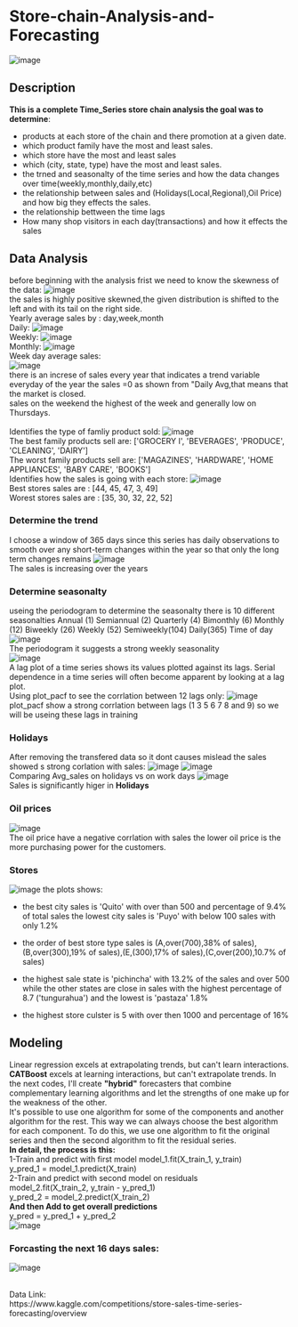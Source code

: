 # Store-chain-Analysis-and-Forecasting
![image](https://user-images.githubusercontent.com/94745919/236902695-59ba29d7-0e95-4cc1-b6a6-525928ea0142.png)

## Description 
**This is a complete Time_Series store chain analysis the goal was to determine**:
* products at each store of the chain and there promotion at a given date.
* which product family have the most and least sales.
* which store have the most and least sales
* which (city, state, type) have the most and least sales. 
* the trned and seasonalty of the time series and how the data changes over time(weekly,monthly,daily,etc)
* the relationship between sales and (Holidays(Local,Regional),Oil Price) and how big they effects the sales.
* the relationship bettween the time lags  
* How many shop visitors in each day(transactions) and how it effects the sales 
## Data Analysis
before beginning with the analysis frist we need to know the skewness of the data:
![image](https://user-images.githubusercontent.com/94745919/236903584-14ce3266-367b-4510-8202-7bd2fd831aaa.png)
</br>
the sales is highly positive skewned,the given distribution is shifted to the left and with its tail on the right side.
</br>
Yearly average sales by : day,week,month 
</br>
Daily:
![image](https://user-images.githubusercontent.com/94745919/236904133-b716fad4-daad-4ee7-a1dc-52b1639c1d7c.png)
</br> 
Weekly:
![image](https://user-images.githubusercontent.com/94745919/236908531-fd3d279a-25e5-4206-b361-5d1b340a55f4.png)
</br>
Monthly:
![image](https://user-images.githubusercontent.com/94745919/236908420-6716b2b1-bf2f-466c-9d2b-10615816963e.png)
</br>
Week day average sales:
</br>
![image](https://user-images.githubusercontent.com/94745919/236904876-15f187dc-6822-4cc1-b140-c88baf722d5f.png)
</br>
there is an increse of sales every year that indicates a trend variable
</br> 
everyday of the year the sales =0 as shown from "Daily Avg,that means that the market is closed.
</br> 
sales on the weekend the highest of the week and generally low on Thursdays.
</br> 
</br>
Identifies the type of famliy product sold:
![image](https://user-images.githubusercontent.com/94745919/236906110-08262bb1-9b5a-47e0-9ebe-04de06f1523f.png)
</br>
The best family products sell are:  ['GROCERY I', 'BEVERAGES', 'PRODUCE', 'CLEANING', 'DAIRY']
</br>
The worst family products sell are:  ['MAGAZINES', 'HARDWARE', 'HOME APPLIANCES', 'BABY CARE', 'BOOKS']
</br> 
Identifies how the sales is going with each store:
![image](https://user-images.githubusercontent.com/94745919/236906570-e4cc381d-cc3a-4a7f-9b86-e8beff554313.png)
</br>
Best stores sales are : [44, 45, 47, 3, 49]
</br>
Worest stores sales are : [35, 30, 32, 22, 52]
</br>
### Determine the trend
I choose a window of 365 days since this series has daily observations to smooth over any short-term changes within the year so that only the long term changes remains 
![image](https://user-images.githubusercontent.com/94745919/236907318-556012ca-cc12-436e-b259-e940841f8e6d.png)
</br>
The sales is increasing over the years

### Determine seasonalty
useing the periodogram to determine the seasonalty there is 10 different seasonalties Annual (1) Semiannual (2) Quarterly (4) Bimonthly (6) Monthly (12) Biweekly (26) Weekly (52) Semiweekly(104) Daily(365) Time of day
![image](https://user-images.githubusercontent.com/94745919/236909383-ed6ff18f-3718-41ee-b84f-0866cc5f3c10.png)
</br>
The periodogram it suggests a strong weekly seasonality
</br>
![image](https://user-images.githubusercontent.com/94745919/236909762-f873d2a5-0e1c-4514-b557-1df82d7bb79d.png)
</br>
A lag plot of a time series shows its values plotted against its lags. Serial dependence in a time series will often become apparent by looking at a lag plot.
</br>
Using plot_pacf to see the corrlation between 12 lags only:
![image](https://user-images.githubusercontent.com/94745919/236910235-c31073a6-c03b-477a-a25b-9093406898e4.png)
</br>
plot_pacf show a strong corrlation between lags (1 3 5 6 7 8 and 9) so we will be useing these lags in training

### Holidays
After removing the transfered data so it dont causes mislead the sales showed s strong corlation with sales:
![image](https://user-images.githubusercontent.com/94745919/236911536-19e4502e-7ea8-4beb-a0b9-73c6eccf1431.png)
![image](https://user-images.githubusercontent.com/94745919/236911573-cb59cbfe-e4ac-4d07-8e64-7b3b7565d6fa.png)
</br>
Comparing Avg_sales on holidays vs on work days
![image](https://user-images.githubusercontent.com/94745919/236911945-1866f144-9099-488f-aec9-e3ef6b1b3308.png)
</br>
Sales is significantly higer in **Holidays** 

### Oil prices 
![image](https://user-images.githubusercontent.com/94745919/236913120-0bab6331-3b13-4eb5-a1fc-d89157dd3e4e.png)
</br>
The oil price have a negative corrlation with sales the lower oil price is the more purchasing power for the customers.

### Stores
![image](https://user-images.githubusercontent.com/94745919/236914165-7483bbcb-6231-4668-96fb-8fe8c3512983.png)
the plots shows:
</br>
* the best city sales is 'Quito' with over than 500 and percentage of 9.4% of total sales the lowest city sales is 'Puyo' with below 100 sales with only 1.2%
* the order of best store type sales is (A,over(700),38% of sales),(B,over(300),19% of sales),(E,(300),17% of sales),(C,over(200),10.7% of sales)
* the highest sale state is 'pichincha' with 13.2% of the sales and over 500 while the other states are close in sales with the highest percentage of 8.7 ('tungurahua') and the lowest is 'pastaza' 1.8%

* the highest store culster is 5 with over then 1000 and percentage of 16%

## Modeling
Linear regression excels at extrapolating trends, but can't learn interactions. **CATBoost** excels at learning interactions, but can't extrapolate trends. In the next codes, I'll create **"hybrid"** forecasters that combine complementary learning algorithms and let the strengths of one make up for the weakness of the other.
</br>
It's possible to use one algorithm for some of the components and another algorithm for the rest. This way we can always choose the best algorithm for each component. To do this, we use one algorithm to fit the original series and then the second algorithm to fit the residual series.
</br>
**In detail, the process is this:**
</br>
1-Train and predict with first model
model_1.fit(X_train_1, y_train)
</br>
y_pred_1 = model_1.predict(X_train)
</br>
2-Train and predict with second model on residuals
</br>
model_2.fit(X_train_2, y_train - y_pred_1)
</br>
y_pred_2 = model_2.predict(X_train_2)
</br>
**And then Add to get overall predictions**
</br>
y_pred = y_pred_1 + y_pred_2
</br>
![image](https://user-images.githubusercontent.com/94745919/236915924-67ce48e7-c212-415f-b393-e0f36de666b7.png)

### Forcasting the next 16 days sales:
![image](https://user-images.githubusercontent.com/94745919/236916151-7ef5e7cf-e66e-4e0e-8d64-74ee9430bf03.png)


<br/>
Data Link: 
<br/>
https://www.kaggle.com/competitions/store-sales-time-series-forecasting/overview
